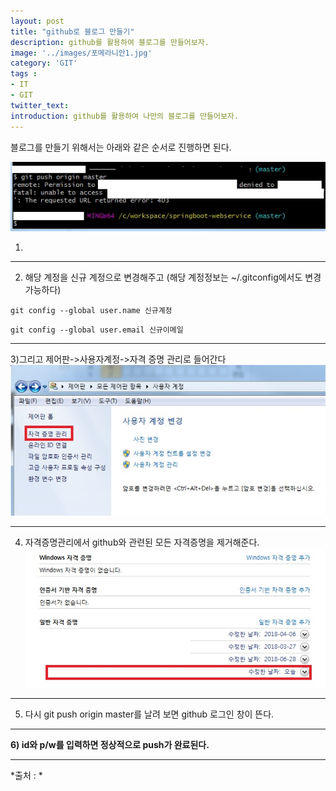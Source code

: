 ```yaml
---
layout: post
title: "github로 블로그 만들기"
description: github를 활용하여 블로그를 만들어보자.
image: '../images/포메라니안1.jpg'
category: 'GIT'
tags : 
- IT
- GIT
twitter_text: 
introduction: github를 활용하여 나만의 블로그를 만들어보자.
---
```




블로그를 만들기 위해서는 아래와 같은 순서로 진행하면 된다.


![첫번째이미지](../images/git_error_20181026_1.jpg)

1) 


_ _ _



2) 해당 계정을 신규 계정으로 변경해주고
(해당 계정정보는 ~/.gitconfig에서도 변경 가능하다)


`git config --global user.name 신규계정`

`git config --global user.email 신규이메일`



_ _ _




3)그리고 제어판->사용자계정->자격 증명 관리로 들어간다
![두번째이미지](../images/git_error_20181026_2.jpg)




_ _ _




4) 자격증명관리에서 github와 관련된 모든 자격증명을 제거해준다.
![세번째이미지](../images/git_error_20181026_3.jpg)



_ _ _




5) 다시 git push origin master를 날려 보면 github 로그인 창이 뜬다.



_ _ _




**6) id와 p/w를 입력하면 정상적으로 push가 완료된다.**



_ _ _



*출처 : *
